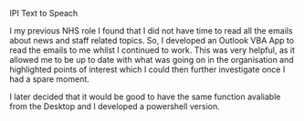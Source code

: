 IPI Text to Speach

I my previous NHS role I found that I did not have time to read all the emails about news and staff related topics. So, I developed an Outlook VBA App to read the emails to me whilst I continued to work. This was very helpful, as it allowed me to be up to date with what was going on in the organisation and highlighted points of interest which I could then further investigate once I had a spare moment.

I later decided that it would be good to have the same function avaliable from the Desktop and I developed a powershell version.
